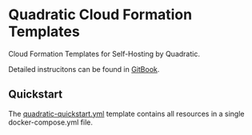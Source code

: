# Quadratic Cloud Formation Templates

Cloud Formation Templates for Self-Hosting by Quadratic.

Detailed instrucitons can be found in [GitBook](https://app.gitbook.com/o/LtMgtTXU1HVj4nu9o8ZV/s/f1Y5UzPF2x1oIzVJbUK8/~/changes/193/self-hosting/aws).

## Quickstart

The [quadratic-quickstart.yml](quadratic-quickstart.yml) template contains all resources in a single docker-compose.yml file.